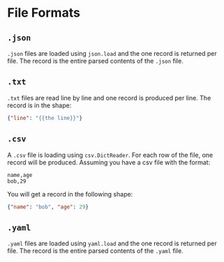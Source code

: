 # File Formats

## `.json`

`.json` files are loaded using `json.load` and the one record is returned per file.
The record is the entire parsed contents of the `.json` file.

## `.txt`

`.txt` files are read line by line and one record is produced per line. The record is in the shape:

```json
{"line": "{{the line}}"}
```

## `.csv`

A `.csv` file is loading using `csv.DictReader`. For each row of the file, one record will be produced. Assuming you
have a csv file with the format:

```csv
name,age
bob,29
```

You will get a record in the following shape:

```json
{"name": "bob", "age": 29}
```

## `.yaml`

`.yaml` files are loaded using `yaml.load` and the one record is returned per file.
The record is the entire parsed contents of the `.yaml` file.
